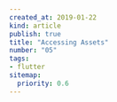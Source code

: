 ```yaml
---
created_at: 2019-01-22
kind: article
publish: true
title: "Accessing Assets"
number: "05"
tags:
- flutter 
sitemap:
  priority: 0.6
---
```



